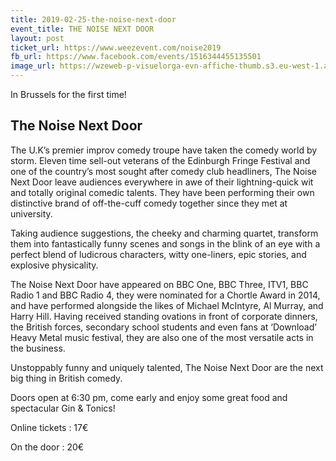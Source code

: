 ```yaml
---
title: 2019-02-25-the-noise-next-door
event_title: THE NOISE NEXT DOOR
layout: post
ticket_url: https://www.weezevent.com/noise2019
fb_url: https://www.facebook.com/events/1516344455135501
image_url: https://wzeweb-p-visuelorga-evn-affiche-thumb.s3.eu-west-1.amazonaws.com/affiche_408786.thumb53700.1546261229.jpg
---
```

In Brussels for the first time!
## The Noise Next Door

The U.K’s premier improv comedy troupe have taken the comedy world by storm.
Eleven time sell-out veterans of the Edinburgh Fringe Festival and one of the country’s most sought after comedy club headliners, The Noise Next Door leave audiences everywhere in awe of their lightning-quick wit and totally original comedic talents. They have been performing their own distinctive brand of off-the-cuff comedy together since they met at university.

Taking audience suggestions, the cheeky and charming quartet, transform them into fantastically funny scenes and songs in the blink of an eye with a perfect blend of ludicrous characters, witty one-liners, epic stories, and explosive physicality.

The Noise Next Door have appeared on BBC One, BBC Three, ITV1, BBC Radio 1 and BBC Radio 4, they were nominated for a Chortle Award in 2014, and have performed alongside the likes of Michael McIntyre, Al Murray, and Harry Hill. Having received standing ovations in front of corporate dinners, the British forces, secondary school students and even fans at ‘Download’ Heavy Metal music festival, they are also one of the most versatile acts in the business.

Unstoppably funny and uniquely talented, The Noise Next Door are the next big thing in British comedy.

Doors open at 6:30 pm, come early and enjoy some great food and spectacular Gin & Tonics!

Online tickets : 17€

On the door : 20€
